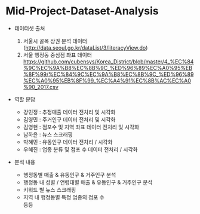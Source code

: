 # Mid-Project-Dataset-Analysis     

- 데이터셋 출처       
     1. 서울시 골목 상권 분석 데이터(http://data.seoul.go.kr/dataList/3/literacyView.do)
     2. 서울 행정동 중심점 좌표 데이터 https://github.com/cubensys/Korea_District/blob/master/4_%EC%84%9C%EC%9A%B8%EC%8B%9C_%ED%96%89%EC%A0%95%EB%8F%99/%EC%84%9C%EC%9A%B8%EC%8B%9C_%ED%96%89%EC%A0%95%EB%8F%99_%EC%A4%91%EC%8B%AC%EC%A0%90_2017.csv

- 역할 분담
  + 강민정 : 추정매출 데이터 전처리 및 시각화
  + 김영민 : 주거인구 데이터 전처리 및 시각화
  + 김영현 : 점포수 및 지역 좌표 데이터 전처리 및 시각화
  + 남하윤 : 뉴스 스크래핑
  + 박혜민 : 유동인구 데이터 전처리 / 시각화
  + 우혜진 : 업종 분류 및 점포 수 데이터 전처리 / 시각화
  
- 분석 내용
  + 행정동별 매출 & 유동인구 & 거주인구 분석
  + 행정동 내 성별 / 연령대별 매출 & 유동인구 & 거주인구 분석
  + 키워드 별 뉴스 스크래핑
  + 지역 내 행정동별 특정 업종의 점포 수     
  등등
  

